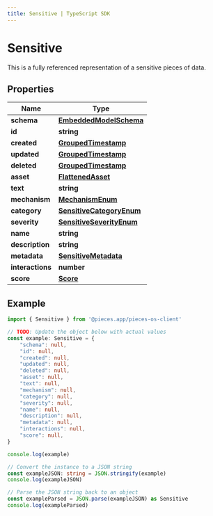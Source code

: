 ```yaml
---
title: Sensitive | TypeScript SDK
---
```



# Sensitive

This is a fully referenced representation of a sensitive pieces of data.

## Properties

Name | Type
------------ | -------------
**schema** | [**EmbeddedModelSchema**](EmbeddedModelSchema)
**id** | **string**
**created** | [**GroupedTimestamp**](GroupedTimestamp)
**updated** | [**GroupedTimestamp**](GroupedTimestamp)
**deleted** | [**GroupedTimestamp**](GroupedTimestamp)
**asset** | [**FlattenedAsset**](FlattenedAsset)
**text** | **string**
**mechanism** | [**MechanismEnum**](MechanismEnum)
**category** | [**SensitiveCategoryEnum**](SensitiveCategoryEnum)
**severity** | [**SensitiveSeverityEnum**](SensitiveSeverityEnum)
**name** | **string**
**description** | **string**
**metadata** | [**SensitiveMetadata**](SensitiveMetadata)
**interactions** | **number**
**score** | [**Score**](Score)

## Example

```typescript
import { Sensitive } from '@pieces.app/pieces-os-client'

// TODO: Update the object below with actual values
const example: Sensitive = {
    "schema": null,
    "id": null,
    "created": null,
    "updated": null,
    "deleted": null,
    "asset": null,
    "text": null,
    "mechanism": null,
    "category": null,
    "severity": null,
    "name": null,
    "description": null,
    "metadata": null,
    "interactions": null,
    "score": null,
}

console.log(example)

// Convert the instance to a JSON string
const exampleJSON: string = JSON.stringify(example)
console.log(exampleJSON)

// Parse the JSON string back to an object
const exampleParsed = JSON.parse(exampleJSON) as Sensitive
console.log(exampleParsed)
```



